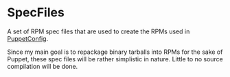 SpecFiles
=========

A set of RPM spec files that are used to create the RPMs used in [PuppetConfig](https://github.com/dkwasny/PuppetConfig).

Since my main goal is to repackage binary tarballs into RPMs for the sake of Puppet, these spec files will be rather simplistic in nature.  Little to no source compilation will be done.
